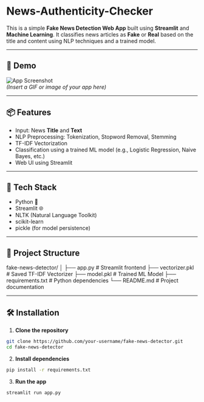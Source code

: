 # News-Authenticity-Checker

This is a simple **Fake News Detection Web App** built using **Streamlit** and **Machine Learning**. It classifies news articles as **Fake** or **Real** based on the title and content using NLP techniques and a trained model.

---

## 🚀 Demo

![App Screenshot](https://github.com/your-username/fake-news-detector/assets/demo.gif)  
*(Insert a GIF or image of your app here)*

---

## 📦 Features

- Input: News **Title** and **Text**
- NLP Preprocessing: Tokenization, Stopword Removal, Stemming
- TF-IDF Vectorization
- Classification using a trained ML model (e.g., Logistic Regression, Naive Bayes, etc.)
- Web UI using Streamlit

---

## 🧠 Tech Stack

- Python 🐍
- Streamlit 🌐
- NLTK (Natural Language Toolkit)
- scikit-learn
- pickle (for model persistence)

---

## 📁 Project Structure
fake-news-detector/
│
├── app.py # Streamlit frontend
├── vectorizer.pkl # Saved TF-IDF Vectorizer
├── model.pkl # Trained ML Model
├── requirements.txt # Python dependencies
└── README.md # Project documentation



---

## 🛠️ Installation

1. **Clone the repository**  
```bash
git clone https://github.com/your-username/fake-news-detector.git
cd fake-news-detector


```

2. **Install dependencies**
```bash
pip install -r requirements.txt
```

3. **Run the app**
```bash
streamlit run app.py
```



